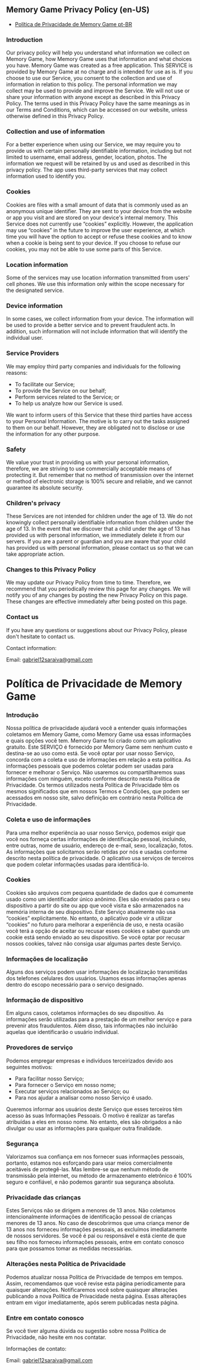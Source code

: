 Memory Game Privacy Policy (en-US)
----------------

- [Política de Privacidade de Memory Game pt-BR](#ancora1)


### Introduction
Our privacy policy will help you understand what information we collect on Memory Game, how Memory Game uses that information and what choices you have.
Memory Game was created as a free application. This SERVICE is provided by Memory Game at no charge and is intended for use as is.
If you choose to use our Service, you consent to the collection and use of information in relation to this policy. The personal information we may collect may be used to provide and improve the Service. We will not use or share your information with anyone except as described in this Privacy Policy.
The terms used in this Privacy Policy have the same meanings as in our Terms and Conditions, which can be accessed on our website, unless otherwise defined in this Privacy Policy.

### Collection and use of information
For a better experience when using our Service, we may require you to provide us with certain personally identifiable information, including but not limited to username, email address, gender, location, photos. The information we request will be retained by us and used as described in this privacy policy.
The app uses third-party services that may collect information used to identify you.

### Cookies
Cookies are files with a small amount of data that is commonly used as an anonymous unique identifier. They are sent to your device from the website or app you visit and are stored on your device's internal memory.
This Service does not currently use “cookies” explicitly. However, the application may use “cookies” in the future to improve the user experience, at which time you will have the option to accept or refuse these cookies and to know when a cookie is being sent to your device. If you choose to refuse our cookies, you may not be able to use some parts of this Service.

### Location information
Some of the services may use location information transmitted from users' cell phones. We use this information only within the scope necessary for the designated service.

### Device information
In some cases, we collect information from your device. The information will be used to provide a better service and to prevent fraudulent acts. In addition, such information will not include information that will identify the individual user.

### Service Providers
We may employ third party companies and individuals for the following reasons:
* To facilitate our Service;
* To provide the Service on our behalf;
* Perform services related to the Service; or
* To help us analyze how our Service is used.

We want to inform users of this Service that these third parties have access to your Personal Information. The motive is to carry out the tasks assigned to them on our behalf. However, they are obligated not to disclose or use the information for any other purpose.

### Safety
We value your trust in providing us with your personal information, therefore, we are striving to use commercially acceptable means of protecting it. But remember that no method of transmission over the internet or method of electronic storage is 100% secure and reliable, and we cannot guarantee its absolute security.

### Children's privacy
These Services are not intended for children under the age of 13. We do not knowingly collect personally identifiable information from children under the age of 13. In the event that we discover that a child under the age of 13 has provided us with personal information, we immediately delete it from our servers. If you are a parent or guardian and you are aware that your child has provided us with personal information, please contact us so that we can take appropriate action.

### Changes to this Privacy Policy
We may update our Privacy Policy from time to time. Therefore, we recommend that you periodically review this page for any changes. We will notify you of any changes by posting the new Privacy Policy on this page. These changes are effective immediately after being posted on this page.

### Contact us
If you have any questions or suggestions about our Privacy Policy, please don't hesitate to contact us.

Contact information:

Email: gabriel12saraiva@gmail.com

<a id="ancora1"></a>
# Política de Privacidade de Memory Game

### Introdução  
Nossa política de privacidade ajudará você a entender quais informações coletamos em Memory Game, como Memory Game usa essas informações e quais opções você tem.
Memory Game foi criado como um aplicativo gratuito. Este SERVIÇO é fornecido por Memory Game sem nenhum custo e destina-se ao uso como está.
Se você optar por usar nosso Serviço, concorda com a coleta e uso de informações em relação a esta política. As informações pessoais que podemos coletar podem ser usadas para fornecer e melhorar o Serviço. Não usaremos ou compartilharemos suas informações com ninguém, exceto conforme descrito nesta Política de Privacidade.
Os termos utilizados nesta Política de Privacidade têm os mesmos significados que em nossos Termos e Condições, que podem ser acessados em nosso site, salvo definição em contrário nesta Política de Privacidade.

### Coleta e uso de informações
Para uma melhor experiência ao usar nosso Serviço, podemos exigir que você nos forneça certas informações de identificação pessoal, incluindo, entre outras, nome de usuário, endereço de e-mail, sexo, localização, fotos. As informações que solicitamos serão retidas por nós e usadas conforme descrito nesta política de privacidade.
O aplicativo usa serviços de terceiros que podem coletar informações usadas para identificá-lo.

### Cookies
Cookies são arquivos com pequena quantidade de dados que é comumente usado como um identificador único anônimo. Eles são enviados para o seu dispositivo a partir do site ou app que você visita e são armazenados na memória interna de seu dispositivo.
Este Serviço atualmente não usa “cookies” explicitamente. No entanto, o aplicativo pode vir a utilizar “cookies” no futuro para melhorar a experiência de uso, e nesta ocasião você terá a opção de aceitar ou recusar esses cookies e saber quando um cookie está sendo enviado ao seu dispositivo. Se você optar por recusar nossos cookies, talvez não consiga usar algumas partes deste Serviço.

### Informações de localização
Alguns dos serviços podem usar informações de localização transmitidas dos telefones celulares dos usuários. Usamos essas informações apenas dentro do escopo necessário para o serviço designado.

### Informação de dispositivo
Em alguns casos, coletamos informações do seu dispositivo. As informações serão utilizadas para a prestação de um melhor serviço e para prevenir atos fraudulentos. Além disso, tais informações não incluirão aquelas que identificarão o usuário individual.

### Provedores de serviço
Podemos empregar empresas e indivíduos terceirizados devido aos seguintes motivos:
* Para facilitar nosso Serviço;
* Para fornecer o Serviço em nosso nome;
* Executar serviços relacionados ao Serviço; ou
* Para nos ajudar a analisar como nosso Serviço é usado.

Queremos informar aos usuários deste Serviço que esses terceiros têm acesso às suas Informações Pessoais. O motivo é realizar as tarefas atribuídas a eles em nosso nome. No entanto, eles são obrigados a não divulgar ou usar as informações para qualquer outra finalidade.

### Segurança
Valorizamos sua confiança em nos fornecer suas informações pessoais, portanto, estamos nos esforçando para usar meios comercialmente aceitáveis de protegê-las. Mas lembre-se que nenhum método de transmissão pela internet, ou método de armazenamento eletrônico é 100% seguro e confiável, e não podemos garantir sua segurança absoluta.

### Privacidade das crianças
Estes Serviços não se dirigem a menores de 13 anos. Não coletamos intencionalmente informações de identificação pessoal de crianças menores de 13 anos. No caso de descobrirmos que uma criança menor de 13 anos nos forneceu informações pessoais, as excluímos imediatamente de nossos servidores. Se você é pai ou responsável e está ciente de que seu filho nos forneceu informações pessoais, entre em contato conosco para que possamos tomar as medidas necessárias.

### Alterações nesta Política de Privacidade
Podemos atualizar nossa Política de Privacidade de tempos em tempos. Assim, recomendamos que você revise esta página periodicamente para quaisquer alterações. Notificaremos você sobre quaisquer alterações publicando a nova Política de Privacidade nesta página. Essas alterações entram em vigor imediatamente, após serem publicadas nesta página.

### Entre em contato conosco
Se você tiver alguma dúvida ou sugestão sobre nossa Política de Privacidade, não hesite em nos contatar.

Informações de contato:

Email: gabriel12saraiva@gmail.com  

